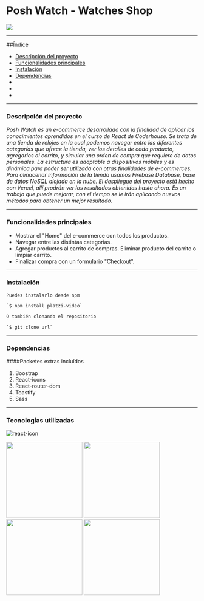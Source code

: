 # Posh Watch - Watches Shop

<p align="left">
  <img src="https://img.shields.io/badge/STATUS-EN%20DESAROLLO-green">
</p>

***

##Índice

* [Descripción del proyecto](#Descripción-del-proyecto)
* [Funcionalidades principales](#Funcionalidades-principales)
* [Instalación](#Instalación)
* [Dependencias](#Dependencias)
* []()
* []()
* []()

***

### Descripción del proyecto

_Posh Watch es un e-commerce desarrollado con la finalidad de aplicar los conocimientos aprendidos en el curso de React de Coderhouse. Se trata de una tienda de relojes en la cual podemos navegar entre las diferentes categorías que ofrece la tienda, ver los detalles de cada producto, agregarlos al carrito, y simular una orden de compra que requiere de datos personales. La estructura es adaptable a dispositivos móbiles y es dinámica para poder ser utilizada con otras finalidades de e-commerces. Para almacenar información de la tienda usamos Firebase Database, base de datos NoSQL alojada en la nube. El despliegue del proyecto está hecho con Vercel, allí prodrán ver los resultados obtenidos hasta ahora. Es un trabajo que puede mejorar, con el tiempo se le irán aplicando nuevos métodos para obtener un mejor resultado._

***

### Funcionalidades principales

- Mostrar el "Home" del e-commerce con todos los productos.
- Navegar entre las distintas categorías.
- Agregar productos al carrito de compras. Eliminar producto del carrito o limpiar carrito.
- Finalizar compra con un formulario "Checkout".

***

### Instalación

```
Puedes instalarlo desde npm

`$ npm install platzi-video`

O también clonando el repositorio

`$ git clone url`
```

***

### Dependencias
####Packetes extras incluídos
1. Boostrap
2. React-icons
3. React-router-dom
4. Toastify
5. Sass

***

### Tecnologías utilizadas
![react-icon](https://user-images.githubusercontent.com/48769662/205469961-5c844022-f51f-4c32-9055-68dc64c70464.png)

<div aling="center">
    <img src="https://user-images.githubusercontent.com/48769662/205469961-5c844022-f51f-4c32-9055-68dc64c70464.png" width="200px" heigth="200px">
    <img src="https://user-images.githubusercontent.com/48769662/205469662-4dc315a0-eacd-420d-9931-3fb0f8d8d940.png" width="200px" heigth="200px">
    <img src="https://user-images.githubusercontent.com/48769662/205469708-5d894279-9a21-4aef-a387-a512b83e8201.png" width="200px" heigth="200px">
    <img src="https://user-images.githubusercontent.com/48769662/205469705-4676ef15-8a78-478b-a913-650b3c8730de.png" width="200px" heigth="200px">
</div>

